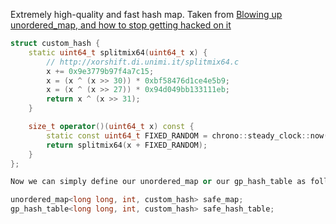 Extremely high-quality and fast hash map. Taken from [Blowing up unordered_map, and how to stop getting hacked on it](https://codeforces.com/blog/entry/62393)
```cpp
struct custom_hash {
    static uint64_t splitmix64(uint64_t x) {
        // http://xorshift.di.unimi.it/splitmix64.c
        x += 0x9e3779b97f4a7c15;
        x = (x ^ (x >> 30)) * 0xbf58476d1ce4e5b9;
        x = (x ^ (x >> 27)) * 0x94d049bb133111eb;
        return x ^ (x >> 31);
    }

    size_t operator()(uint64_t x) const {
        static const uint64_t FIXED_RANDOM = chrono::steady_clock::now().time_since_epoch().count();
        return splitmix64(x + FIXED_RANDOM);
    }
};

Now we can simply define our unordered_map or our gp_hash_table as follows:

unordered_map<long long, int, custom_hash> safe_map;
gp_hash_table<long long, int, custom_hash> safe_hash_table;
```